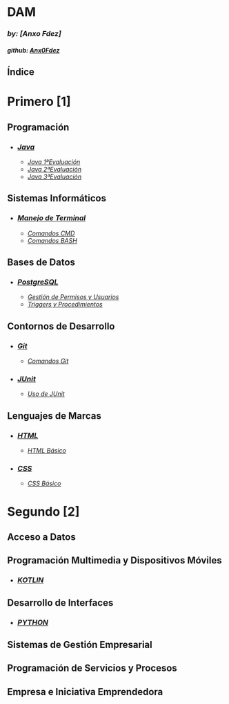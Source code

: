 # **DAM**

### *by: [Anxo Fdez]*

#### *github: [Anx0Fdez](https://github.com/Anx0Fdez)*

## **Índice**


# Primero [1]


## **Programación**

- ### <u>***Java***</u>
    - [*<u>Java 1ªEvaluación</u>*](PROGRAMACION/JAVA-1EVA.md)
    - [*<u>Java 2ªEvaluación</u>*](PROGRAMACION/JAVA-2EVA.md)
    - [*<u>Java 3ªEvaluación</u>*](PROGRAMACION/JAVA-3EVA.md)

## **Sistemas Informáticos**

- ### <u>***Manejo de Terminal***</u>
    - [*<u>Comandos CMD</u>*](SI/Cmd.md)
    - [*<u>Comandos BASH</u>*](SI/Bash.md)

## **Bases de Datos**

- ### <u>***PostgreSQL***</u>
    - [*<u>Gestión de Permisos y Usuarios</u>*](BD/Permisos-&-Usuarios.md)
    - [*<u>Triggers y Procedimientos</u>*](BD/Triggers-&-Procedimientos.md)

## **Contornos de Desarrollo**

- ### <u>***Git***</u>
    - [*<u>Comandos Git</u>*](COD/Git.md)
- ### <u>***JUnit***</u>
    - [*<u>Uso de JUnit</u>*](COD/JUnit.md)

## **Lenguajes de Marcas**

- ### <u>***HTML***</u>
    - [*<u>HTML Básico</u>*](LMSXI/HTML.md)
- ### <u>***CSS***</u>
    - [*<u>CSS Básico</u>*](COD/HTML.md)


# Segundo [2]

## **Acceso a Datos**

## **Programación Multimedia y Dispositivos Móviles**
- ### <u>***KOTLIN***</u>

## **Desarrollo de Interfaces**
- ### <u>***PYTHON***</u>



## **Sistemas de Gestión Empresarial**

## **Programación de Servicios y Procesos**

## **Empresa e Iniciativa Emprendedora**



